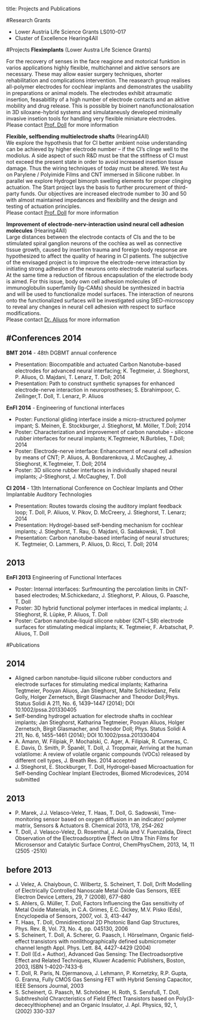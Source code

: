 title: Projects and Publications

#Research Grants

* Lower Austria Life Science Grants  LS010-017
* Cluster of Excellence Hearing4All 


#Projects
**Fleximplants** (Lower Austra Life Science Grants)  

For the recovery of senses in the face reagione and motorical funktion in varios applications highly flexible, multichannel and aktive sensors are necessary. These may allow easier surgery techniques, shorter rehabilitation and complications intervention. The reasearch group realises all-polymer electrodes for cochlear implants and demonstrates the usability in preparations or animal models. The electrodes exhibit atraumatic insertion, feasabitlity of a high number of electrode contacts and an aktive mobility and drug release. This is possible by bioinert nanofunctionalosation in 3D siloxane-hybrid systems and simulataneusly developed minimally invasive insetion tools for handling very flexible miniature electrodes.   
Please contact [Prof. Doll](/staff/) for more information

**Flexible, selfbending multielectrode shafts** (Hearing4All)  
We explore the hypothesis that for CI better ambient noise understanding can be achieved by higher electrode number – if the CI’s clinge well to the modiolus. A side aspect of such R&D must be that the stiffness of CI must not exceed the present state in order to avoid increased insertion tissue damage. Thus the wiring techniques of today must be altered. We test Au on Parylene / Polyimide Films and CNT immersed in Silicone rubber. In parallel we explore Hydrogel bimorph swelling elements for proper clinging actuation. The Start project lays the basis to further procurement of third-party funds. Our objectives are increased electrode number to 30 and 50 with almost maintained impedances and flexibility and the design and testing of actuation principles.   
Please contact [Prof. Doll](/staff/) for more information

**Improvement of electrode-nerv-interaction usind neural cell adhesion molecules** (Hearing4All)  
Large distances between the electrode contacts of CIs and the to be stimulated spiral ganglion neurons of the cochlea as well as connective tissue growth, caused by insertion trauma and foreign body response are hypothesized to affect the quality of hearing in CI patients. The subjective of the envisaged project is to improve the electrode-nerve interaction by initiating strong adhesion of the neurons onto electrode material surfaces. At the same time a reduction of fibrous encapsulation of the electrode body is aimed. For this issue, body own cell adhesion molecules of immunoglobulin superfamily (Ig-CAMs) should be synthesized in bactria and will be used to functionalize model surfaces. The interaction of neurons onto the functionalized surfaces will be investigated using StED-microscopy to reveal any changes in neural cell adhesion with respect to surface modifications.     
Please contact [Dr. Aliuos](/staff/) for more information


#Conferences
**2014**
----

**BMT 2014** - 48th DGBMT annual conference

* Presentation: Biocompatible and actuated Carbon Nanotube-based electrodes for advanced neural interfacing; K. Tegtmeier, J. Stieghorst, P. Aliuos, O. Majdani, T. Lenarz, T. Doll; 2014
* Presentation: Path to construct synthetic synapses for enhanced electrode-nerve interaction in neuroprostheses; S. Ebrahimpoor, C. Zeilinger,T. Doll, T. Lenarz, P. Aliuos


**EnFI 2014** - Engineering of functional interfaces

* Poster: Functional gliding interface inside a micro-structured polymer impant; S. Meinen, E. Stockburger, J. Stieghorst, M. Möller, T.Doll; 2014
* Poster: Characterization and improvement of carbon nanotube - silicone rubber interfaces for neural implants; K.Tegtmeier, N.Burblies, T.Doll; 2014
* Poster: Electrode-nerve interface: Enhancement of neural cell adhesion by means of CNT; P. Aliuos, A. Bondarenkova, J. McCaughey, J. Stieghorst, K.Tegtmeier, T. Doll; 2014
* Poster: 3D silicone rubber interfaces in individually shaped neural implants; J-Stieghorst, J. McCaughey, T. Doll

**CI 2014** - 13th International Conference on Cochlear Implants and Other Implantable Auditory Technologies

* Presentation: Routes towards closing the auditory implant feedback loop; T. Doll, P. Aliuos, V. Pikov, D. McCreery, J. Stieghorst, T. Lenarz; 2014
* Presentation: Hydrogel-based self-bending mechanism for cochlear implants; J. Stieghorst, T. Rau, O. Majdani, G. Sadakowski, T. Doll
* Presentation: Carbon nanotube-based interfacing of neural structures; K. Tegtmeier, O. Lammers, P. Aliuos, D. Ricci, T. Doll; 2014

**2013**
---

**EnFI 2013** Engineering of Functional Interfaces   

* Poster: Internal interfaces: Surfmounting the percolation limits in CNT-based electrodes; M.Schickedanz, J. Stieghorst, P. Alious, G. Paasche, T. Doll
* Poster: 3D hybrid functional polymer interfaces in medical implants; J. Stieghorst, R. Lüpke, P. Aliuos, T. Doll
* Poster: Carbon nanotube-liquid silicone rubber (CNT-LSR) electrode surfaces for stimulating medical implants; K. Tegtmeier, F. Arbatschat, P. Aliuos, T. Doll 

#Publications

**2014**
---
* Aligned carbon nanotube-liquid silicone rubber conductors and electrode surfaces for stimulating medical implants; Katharina Tegtmeier, Pooyan Aliuos, Jan Stieghorst, Malte Schickedanz, Felix Golly, Holger Zernetsch, Birgit Glasmacher and Theodor Doll;Phys. Status Solidi A 211, No. 6, 1439–1447 (2014); DOI 10.1002/pssa.201330405
* Self-bending hydrogel actuation for electrode shafts in cochlear implants; Jan Stieghorst, Katharina Tegtmeier, Pooyan Aliuos, Holger Zernetsch, Birgit Glasmacher,
and Theodor Doll; Phys. Status Solidi A 211, No. 6, 1455–1461 (2014); DOI 10.1002/pssa.201330404
* A. Amann, W. Filipiak, P. Mochalski, C. Ager, A. Filipiak, R. Cumeras, C. E. Davis, D. Smith, P. Španěl, T. Doll, J. Troppmair, Arriving at the human volatilome: A review of volatile organic compounds (VOCs) released by different cell types, J. Breath Res. 2014 accepted
* J. Stieghorst, E. Stockburger, T. Doll, Hydrogel-based Microactuation for Self-bending Cochlear Implant Electrodes, Biomed Microdevices, 2014 submitted


**2013**
---
* P. Marek, J.J. Velasco-Velez, T. Haas, T. Doll, G. Sadowski, Time-monitoring sensor based on oxygen diffusion in an indicator/ polymer matrix, Sensors & Actuators B. Chemical 2013, 178, 254-262
* T. Doll, J. Velasco-Velez, D. Rosenthal, J. Avila and V. Fuenzalida, Direct Observation of the Electroadsorptive Effect on Ultra Thin Films for Microsensor and Catalytic Surface Control, ChemPhysChem, 2013, 14, 11 (2505 -2510) 

**before 2013**
---
* J. Velez, A. Chaiyboun, C. Wilbertz, S. Scheinert, T. Doll, Drift Modelling of Electrically Controlled Nanoscale Metal Oxide Gas Sensors, IEEE Electron Device Letters, 29, 7 (2008), 677-680
* S. Ahlers, G. Müller, T. Doll, Factors Influencing the Gas sensitivity of Metal Oxide Materials, in C.A. Grimes, E.C. Dickey, M.V. Pisko (Eds), Encyclopedia of Sensors, 2007, vol. 3, 413-447
* T. Haas, T. Doll, Omnidirectional 2D Photonic Band Gap Structures, Phys. Rev. B, Vol. 73, No. 4, pp. 045130, 2006
* S. Scheinert, T. Doll, A. Scherer, G. Paasch, I. Hörselmann, Organic field-effect transistors with nonlithographically defined submicrometer channel length  Appl. Phys. Lett. 84, 4427-4429 (2004)
* T. Doll (Ed.+ Author), Advanced Gas Sensing: The Electroadsorptive Effect and Related Techniques, Kluwer Academic Publishers, Boston, 2003, ISBN 1-4020-7433-6
* T. Doll, R. Paris, N. Djermanova, J. Lehmann, P. Kornetzky, R.P. Gupta, G. Eranna, Fully CMOS Gas Sensing FET with Hybrid Sensing Capacitor, IEEE Sensors Journal, 2003
* S. Scheinert, G. Paasch, M. Schrödner, H. Roth, S. Sensfuß, T. Doll, Subthreshold Chrarcteristics of Field Effect Transistors based on Poly(3-dececylthiophene) and an Organic Insulator, J. Apl. Physics, 92, 1, (2002) 330-337



